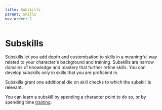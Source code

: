 ```yaml
---
title: Subskills
parent: Skills
nav_order: 2
---
```


# Subskills
Subskills let you add depth and customisation to skills in a meaningful way related to your character's background and training. Subskills are narrow domains of knowledge and mastery that further refine skills. You can develop subskills only in skills that you are proficient in. 

Subskills grant one additional die on skill checks to which the subskill is relevant.

You can learn a subskill by spending a character point to do so, or by spending time [training](https://stormchaserroleplaying.com/stormchaserRPG/Adventuring/BetweenAdventures/DowntimeActivities/#training).
